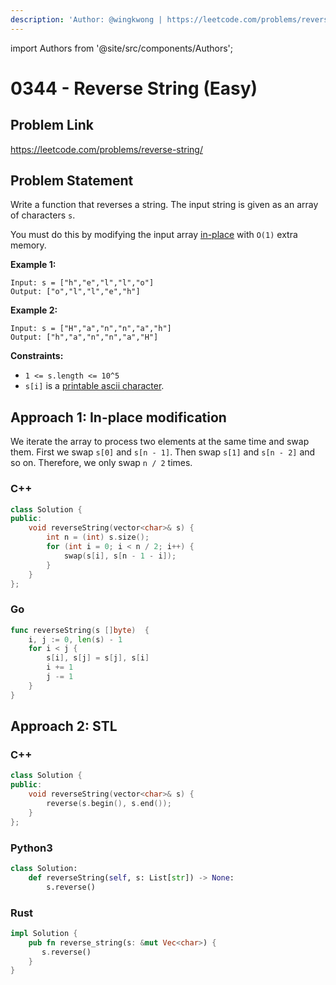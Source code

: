 ```yaml
---
description: 'Author: @wingkwong | https://leetcode.com/problems/reverse-string/'
---
```


import Authors from '@site/src/components/Authors';

# 0344 - Reverse String (Easy)

## Problem Link

https://leetcode.com/problems/reverse-string/

## Problem Statement

Write a function that reverses a string. The input string is given as an array of characters `s`.

You must do this by modifying the input array [in-place](https://en.wikipedia.org/wiki/In-place\_algorithm) with `O(1)` extra memory.

**Example 1:**

```
Input: s = ["h","e","l","l","o"]
Output: ["o","l","l","e","h"]
```

**Example 2:**

```
Input: s = ["H","a","n","n","a","h"]
Output: ["h","a","n","n","a","H"] 
```

**Constraints:**

* `1 <= s.length <= 10^5`
* `s[i]` is a [printable ascii character](https://en.wikipedia.org/wiki/ASCII#Printable\_characters).

## Approach 1: In-place modification

We iterate the array to process two elements at the same time and swap them. First we swap `s[0]` and `s[n - 1]`. Then swap `s[1]` and `s[n - 2]` and so on. Therefore, we only swap `n / 2` times.

### C++

<Authors names="@wingkwong"/>

```cpp
class Solution {
public:
    void reverseString(vector<char>& s) {
        int n = (int) s.size();
        for (int i = 0; i < n / 2; i++) {
            swap(s[i], s[n - 1 - i]);
        }
    }
};
```

### Go

<Authors names="@wingkwong"/>

```go
func reverseString(s []byte)  {
    i, j := 0, len(s) - 1
    for i < j {
        s[i], s[j] = s[j], s[i]
        i += 1
        j -= 1
    }
}
```

## Approach 2: STL

### C++

<Authors names="@wingkwong"/>

```cpp
class Solution {
public:
    void reverseString(vector<char>& s) {
        reverse(s.begin(), s.end());
    }
};
```

### Python3

<Authors names="@wingkwong"/>

```python
class Solution:
    def reverseString(self, s: List[str]) -> None:
        s.reverse()
```

### Rust

<Authors names="@wingkwong"/>

```rust
impl Solution {
    pub fn reverse_string(s: &mut Vec<char>) {
       s.reverse()
    }
}
```
